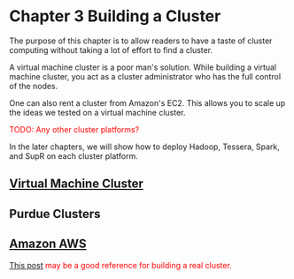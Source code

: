 # Chapter 3 Building a Cluster

The purpose of this chapter is to allow readers to have a taste of cluster computing without taking a lot of effort to find a cluster. 

A virtual machine cluster is a poor man's solution. While building a virtual machine cluster, you act as a cluster administrator who has the full control of the nodes. 

One can also rent a cluster from Amazon's EC2. This allows you to scale up the ideas we tested on a virtual machine cluster. 

<font color='red'>TODO: Any other cluster platforms?</font>

In the later chapters, we will show how to deploy Hadoop, Tessera, Spark, and SupR on each cluster platform.

## [Virtual Machine Cluster](./virtual_machine_cluster.md) 

## Purdue Clusters

## [Amazon AWS](amazon_aws.md) 

<font color='red'>[This post](http://www.tldp.org/HOWTO/Cluster-HOWTO-4.html#ss4.3) may be a good reference for building a real cluster.</font>
